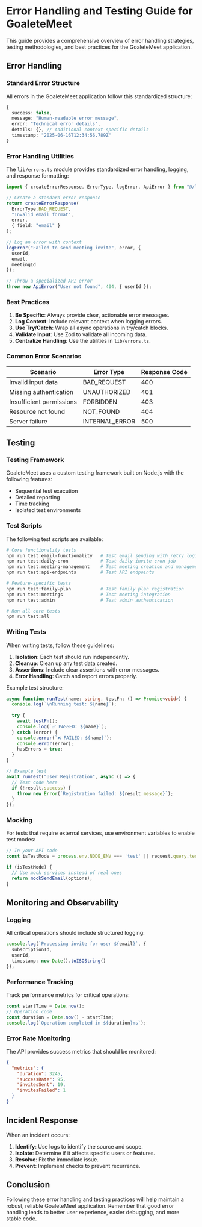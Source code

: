 # Error Handling and Testing Guide for GoaleteMeet

This guide provides a comprehensive overview of error handling strategies, testing methodologies, and best practices for the GoaleteMeet application.

## Error Handling

### Standard Error Structure

All errors in the GoaleteMeet application follow this standardized structure:

```typescript
{
  success: false,
  message: "Human-readable error message",
  error: "Technical error details",
  details: {}, // Additional context-specific details
  timestamp: "2025-06-16T12:34:56.789Z"
}
```

### Error Handling Utilities

The `lib/errors.ts` module provides standardized error handling, logging, and response formatting:

```typescript
import { createErrorResponse, ErrorType, logError, ApiError } from "@/lib/errors";

// Create a standard error response
return createErrorResponse(
  ErrorType.BAD_REQUEST,
  "Invalid email format",
  error,
  { field: "email" }
);

// Log an error with context
logError("Failed to send meeting invite", error, { 
  userId, 
  email, 
  meetingId 
});

// Throw a specialized API error
throw new ApiError("User not found", 404, { userId });
```

### Best Practices

1. **Be Specific**: Always provide clear, actionable error messages.
2. **Log Context**: Include relevant context when logging errors.
3. **Use Try/Catch**: Wrap all async operations in try/catch blocks.
4. **Validate Input**: Use Zod to validate all incoming data.
5. **Centralize Handling**: Use the utilities in `lib/errors.ts`.

### Common Error Scenarios

| Scenario | Error Type | Response Code |
|----------|------------|---------------|
| Invalid input data | BAD_REQUEST | 400 |
| Missing authentication | UNAUTHORIZED | 401 |
| Insufficient permissions | FORBIDDEN | 403 |
| Resource not found | NOT_FOUND | 404 |
| Server failure | INTERNAL_ERROR | 500 |

## Testing

### Testing Framework

GoaleteMeet uses a custom testing framework built on Node.js with the following features:

- Sequential test execution
- Detailed reporting
- Time tracking
- Isolated test environments

### Test Scripts

The following test scripts are available:

```bash
# Core functionality tests
npm run test:email-functionality   # Test email sending with retry logic
npm run test:daily-cron            # Test daily invite cron job
npm run test:meeting-management    # Test meeting creation and management
npm run test:api-endpoints         # Test API endpoints

# Feature-specific tests
npm run test:family-plan           # Test family plan registration
npm run test:meetings              # Test meeting integration
npm run test:admin                 # Test admin authentication

# Run all core tests
npm run test:all
```

### Writing Tests

When writing tests, follow these guidelines:

1. **Isolation**: Each test should run independently.
2. **Cleanup**: Clean up any test data created.
3. **Assertions**: Include clear assertions with error messages.
4. **Error Handling**: Catch and report errors properly.

Example test structure:

```typescript
async function runTest(name: string, testFn: () => Promise<void>) {
  console.log(`\nRunning test: ${name}`);
  
  try {
    await testFn();
    console.log(`✅ PASSED: ${name}`);
  } catch (error) {
    console.error(`❌ FAILED: ${name}`);
    console.error(error);
    hasErrors = true;
  }
}

// Example test
await runTest("User Registration", async () => {
  // Test code here
  if (!result.success) {
    throw new Error(`Registration failed: ${result.message}`);
  }
});
```

### Mocking

For tests that require external services, use environment variables to enable test modes:

```typescript
// In your API code
const isTestMode = process.env.NODE_ENV === 'test' || request.query.testMode === 'true';

if (isTestMode) {
  // Use mock services instead of real ones
  return mockSendEmail(options);
}
```

## Monitoring and Observability

### Logging

All critical operations should include structured logging:

```typescript
console.log(`Processing invite for user ${email}`, {
  subscriptionId,
  userId,
  timestamp: new Date().toISOString()
});
```

### Performance Tracking

Track performance metrics for critical operations:

```typescript
const startTime = Date.now();
// Operation code
const duration = Date.now() - startTime;
console.log(`Operation completed in ${duration}ms`);
```

### Error Rate Monitoring

The API provides success metrics that should be monitored:

```json
{
  "metrics": {
    "duration": 3245,
    "successRate": 95,
    "invitesSent": 19,
    "invitesFailed": 1
  }
}
```

## Incident Response

When an incident occurs:

1. **Identify**: Use logs to identify the source and scope.
2. **Isolate**: Determine if it affects specific users or features.
3. **Resolve**: Fix the immediate issue.
4. **Prevent**: Implement checks to prevent recurrence.

## Conclusion

Following these error handling and testing practices will help maintain a robust, reliable GoaleteMeet application. Remember that good error handling leads to better user experience, easier debugging, and more stable code.

